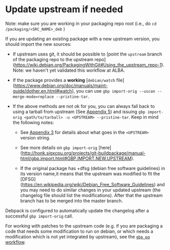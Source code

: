 # Update upstream if needed

Note: make sure you are working in your packaging repo root (i.e., do
`cd /packaging/<SRC_NAME>_deb` )

If you are updating an existing package with a new upstream version, you should 
import the new sources: 

- If upstream uses git, it should be possible to [point the
`upstream` branch of the packaging repo to the upstream repo]
(https://wiki.debian.org/PackagingWithGit#Using_the_upstream_repo-1). 
Note: we haven't yet validated this workflow at ALBA.
- If the package provides a **working** [`debian/watch` file]
(https://www.debian.org/doc/manuals/maint-guide/dother.en.html#watch),
you can use `gbp import-orig --uscan --merge-mode=replace --pristine-tar`.
- If the above methods are not ok for you, you can always fall back to
using a tarball from upstream (See [Appendix 5](Appendix_5.md)) and issuing 
`gbp import-orig <path/to/tarball> -u <UPSTREAM> --pristine-tar`. 
Keep in mind the following notes:

  - See [Appendix 3](Appendix_3.md) for details about what goes in the `<UPSTREAM>` 
  version string. 
  - See more details on `gbp import-orig` [here]
(http://honk.sigxcpu.org/projects/git-buildpackage/manual-html/gbp.import.html#GBP.IMPORT.NEW.UPSTREAM). 

  - If the original package has +dfsg (debian free software
  guidelines) in its version name,it means that the upstream was 
  modified to fit the [DFSG]
  (https://en.wikipedia.org/wiki/Debian_Free_Software_Guidelines) and you
  may need to do similar changes in your updated upstream (the changelog
  file should list the modifications). After that the upstream branch has
  to be merged into the master branch. 

Debpack is configured to automatically update the changelog after a successful 
`gbp import-orig` call.

For working with patches to the upstream code (e.g. if you are packaging a code 
that needs some modification to run on debian, or which needs a modification 
which is not yet integrated by upstream), see the [`gbp pq` workflow](http://honk.sigxcpu.org/projects/git-buildpackage/manual-html/gbp.patches.html).
